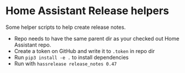 # Home Assistant Release helpers

Some helper scripts to help create release notes.

 - Repo needs to have the same parent dir as your checked out Home Assistant repo.
 - Create a token on GitHub and write it to `.token` in repo dir
 - Run `pip3 install -e .`  to install dependencies
 - Run with `hassrelease release_notes 0.47`
